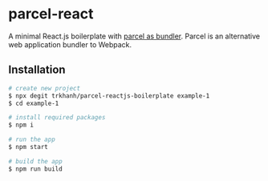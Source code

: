 # parcel-react

A minimal React.js boilerplate with [parcel as bundler](https://github.com/parcel-bundler/parcel). Parcel is an alternative web application bundler to Webpack.

## Installation

```bash
# create new project
$ npx degit trkhanh/parcel-reactjs-boilerplate example-1
$ cd example-1

# install required packages
$ npm i

# run the app
$ npm start

# build the app
$ npm run build
```
